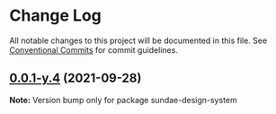 # Change Log

All notable changes to this project will be documented in this file.
See [Conventional Commits](https://conventionalcommits.org) for commit guidelines.

## [0.0.1-y.4](https://gitlab.com/sundae-inc/frontend/sundae-design-system/compare/v0.0.1-y.3...v0.0.1-y.4) (2021-09-28)

**Note:** Version bump only for package sundae-design-system
